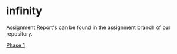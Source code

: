 infinity
========

Assignment Report's can be found in the assignment branch of our repository.

[Phase 1](https://github.com/CSCD01/infinity/blob/assignments/phase1/phase1.pdf)

